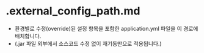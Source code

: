 # .external_config_path.md

- 환경별로 수정(override)된 설정 항목을 포함한 application.yml 파일을 이 경로에 배치합니다.
- (.jar 파일 외부에서 소스코드 수정 없이 재기동만으로 적용됩니다.)
